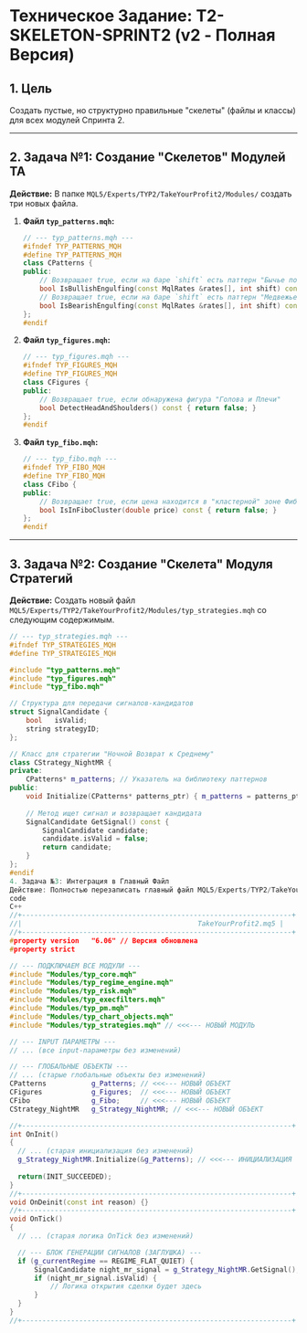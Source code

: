 # Техническое Задание: T2-SKELETON-SPRINT2 (v2 - Полная Версия)

## 1. Цель
Создать пустые, но структурно правильные "скелеты" (файлы и классы) для всех модулей Спринта 2.

---

## 2. Задача №1: Создание "Скелетов" Модулей ТА

**Действие:** В папке `MQL5/Experts/TYP2/TakeYourProfit2/Modules/` создать три новых файла.

1.  **Файл `typ_patterns.mqh`:**
    ```cpp
    // --- typ_patterns.mqh ---
    #ifndef TYP_PATTERNS_MQH
    #define TYP_PATTERNS_MQH
    class CPatterns {
    public:
        // Возвращает true, если на баре `shift` есть паттерн "Бычье поглощение"
        bool IsBullishEngulfing(const MqlRates &rates[], int shift) const { return false; }
        // Возвращает true, если на баре `shift` есть паттерн "Медвежье поглощение"
        bool IsBearishEngulfing(const MqlRates &rates[], int shift) const { return false; }
    };
    #endif
    ```

2.  **Файл `typ_figures.mqh`:**
    ```cpp
    // --- typ_figures.mqh ---
    #ifndef TYP_FIGURES_MQH
    #define TYP_FIGURES_MQH
    class CFigures {
    public:
        // Возвращает true, если обнаружена фигура "Голова и Плечи"
        bool DetectHeadAndShoulders() const { return false; }
    };
    #endif
    ```

3.  **Файл `typ_fibo.mqh`:**
    ```cpp
    // --- typ_fibo.mqh ---
    #ifndef TYP_FIBO_MQH
    #define TYP_FIBO_MQH
    class CFibo {
    public:
        // Возвращает true, если цена находится в "кластерной" зоне Фибо
        bool IsInFiboCluster(double price) const { return false; }
    };
    #endif
    ```

---

## 3. Задача №2: Создание "Скелета" Модуля Стратегий

**Действие:** Создать новый файл `MQL5/Experts/TYP2/TakeYourProfit2/Modules/typ_strategies.mqh` со следующим содержимым.

```cpp
// --- typ_strategies.mqh ---
#ifndef TYP_STRATEGIES_MQH
#define TYP_STRATEGIES_MQH

#include "typ_patterns.mqh"
#include "typ_figures.mqh"
#include "typ_fibo.mqh"

// Структура для передачи сигналов-кандидатов
struct SignalCandidate {
    bool   isValid;
    string strategyID;
};

// Класс для стратегии "Ночной Возврат к Среднему"
class CStrategy_NightMR {
private:
    CPatterns* m_patterns; // Указатель на библиотеку паттернов
public:
    void Initialize(CPatterns* patterns_ptr) { m_patterns = patterns_ptr; }
    
    // Метод ищет сигнал и возвращает кандидата
    SignalCandidate GetSignal() const {
        SignalCandidate candidate;
        candidate.isValid = false;
        return candidate;
    }
};
#endif
4. Задача №3: Интеграция в Главный Файл
Действие: Полностью перезаписать главный файл MQL5/Experts/TYP2/TakeYourProfit2/TakeYourProfit2.mq5 следующим кодом.
code
C++
//+------------------------------------------------------------------+
//|                                           TakeYourProfit2.mq5 |
//+------------------------------------------------------------------+
#property version   "6.06" // Версия обновлена
#property strict

// --- ПОДКЛЮЧАЕМ ВСЕ МОДУЛИ ---
#include "Modules/typ_core.mqh"
#include "Modules/typ_regime_engine.mqh"
#include "Modules/typ_risk.mqh"
#include "Modules/typ_execfilters.mqh"
#include "Modules/typ_pm.mqh"
#include "Modules/typ_chart_objects.mqh"
#include "Modules/typ_strategies.mqh" // <<<--- НОВЫЙ МОДУЛЬ

// --- INPUT ПАРАМЕТРЫ ---
// ... (все input-параметры без изменений)

// --- ГЛОБАЛЬНЫЕ ОБЪЕКТЫ ---
// ... (старые глобальные объекты без изменений)
CPatterns           g_Patterns; // <<<--- НОВЫЙ ОБЪЕКТ
CFigures            g_Figures;  // <<<--- НОВЫЙ ОБЪЕКТ
CFibo               g_Fibo;     // <<<--- НОВЫЙ ОБЪЕКТ
CStrategy_NightMR   g_Strategy_NightMR; // <<<--- НОВЫЙ ОБЪЕКТ

//+------------------------------------------------------------------+
int OnInit()
{
  // ... (старая инициализация без изменений)
  g_Strategy_NightMR.Initialize(&g_Patterns); // <<<--- ИНИЦИАЛИЗАЦИЯ
  
  return(INIT_SUCCEEDED);
}
//+------------------------------------------------------------------+
void OnDeinit(const int reason) {}
//+------------------------------------------------------------------+
void OnTick()
{
  // ... (старая логика OnTick без изменений)

  // --- БЛОК ГЕНЕРАЦИИ СИГНАЛОВ (ЗАГЛУШКА) ---
  if (g_currentRegime == REGIME_FLAT_QUIET) {
      SignalCandidate night_mr_signal = g_Strategy_NightMR.GetSignal();
      if (night_mr_signal.isValid) {
          // Логика открытия сделки будет здесь
      }
  }
}
//+------------------------------------------------------------------+